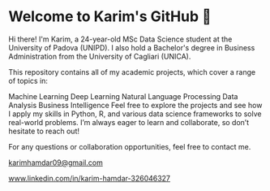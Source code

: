 # Welcome to Karim's GitHub 👋

Hi there! I'm Karim, a 24-year-old MSc Data Science student at the University of Padova (UNIPD). I also hold a Bachelor's degree in Business Administration from the University of Cagliari (UNICA).

This repository contains all of my academic projects, which cover a range of topics in:

Machine Learning
Deep Learning
Natural Language Processing
Data Analysis
Business Intelligence
Feel free to explore the projects and see how I apply my skills in Python, R, and various data science frameworks to solve real-world problems. I’m always eager to learn and collaborate, so don’t hesitate to reach out!

For any questions or collaboration opportunities, feel free to contact me.

karimhamdar09@gmail.com

www.linkedin.com/in/karim-hamdar-326046327
